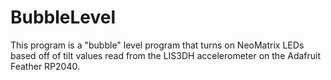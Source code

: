 # BubbleLevel
This program is a "bubble" level program that turns on NeoMatrix LEDs based off of tilt values read from the LIS3DH accelerometer on the Adafruit Feather RP2040.
